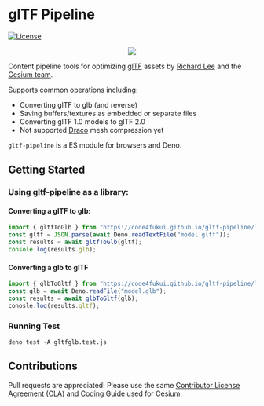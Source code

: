 # glTF Pipeline

[![License](https://img.shields.io/:license-apache-blue.svg)](https://github.com/CesiumGS/gltf-pipeline/blob/main/LICENSE.md)

<p align="center">
<a href="https://www.khronos.org/gltf"><img src="doc/gltf.png" onerror="this.src='gltf.png'"/></a>
</p>

Content pipeline tools for optimizing [glTF](https://www.khronos.org/gltf) assets by [Richard Lee](http://leerichard.net/) and the [Cesium team](https://cesium.com/).

Supports common operations including:

- Converting glTF to glb (and reverse)
- Saving buffers/textures as embedded or separate files
- Converting glTF 1.0 models to glTF 2.0
- Not supported [Draco](https://github.com/google/draco) mesh compression yet

`gltf-pipeline` is a ES module for browsers and Deno.

## Getting Started

### Using gltf-pipeline as a library:

#### Converting a glTF to glb:

```javascript
import { gltfToGlb } from "https://code4fukui.github.io/gltf-pipeline/lib/gltfToGlb.js";
const gltf = JSON.parse(await Deno.readTextFile("model.gltf"));
const results = await gltfToGlb(gltf);
console.log(results.glb);
```

#### Converting a glb to glTF

```javascript
import { glbToGltf } from "https://code4fukui.github.io/gltf-pipeline/lib/glbToGltf.js";
const glb = await Deno.readFile("model.glb");
const results = await glbToGltf(glb);
conosle.log(results.gltf);
```

### Running Test

```
deno test -A gltfglb.test.js
```

## Contributions

Pull requests are appreciated! Please use the same [Contributor License Agreement (CLA)](https://github.com/CesiumGS/cesium/blob/main/CONTRIBUTING.md) and [Coding Guide](https://github.com/CesiumGS/cesium/blob/main/Documentation/Contributors/CodingGuide/README.md) used for [Cesium](https://github.com/CesiumGS/cesium).
